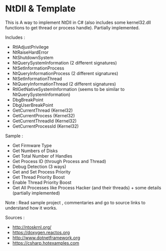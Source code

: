 # NtDll & Template

This is A way to implement NtDll in C# (also includes some kernel32.dll functions to get thread or process handle). Partially implemented.

Includes : 

* RtlAdjustPrivilege
* NtRaiseHardError
* NtShutdownSystem
* NtQuerySystemInformation (2 different signatures)
* NtSetInformationProcess
* NtQueryInformationProcess (2 different signatures)
* NtSetInformationThread
* NtQueryInformationThread (2 different signatures)
* RtlGetNativeSystemInformation (seems to be similar to NtQuerySystemInformation)
* DbgBreakPoint
* DbgUserBreakPoint
* GetCurrentThread (Kernel32)
* GetCurrentProcess (Kernel32)
* GetCurrentThreadId (Kernel32)
* GetCurrentProcessId (Kernel32)

Sample : 

* Get Firmware Type
* Get Numbers of Disks
* Get Total Number of Handles 
* Get Process ID (through Process and Thread)
* Debug Detection (3 ways)
* Get and Set Process Priority
* Get Thread Priority Boost
* Enable Thread Priority Boost
* Get All Processes like Process Hacker (and their threads) + some details (partially implemented)

Note  : Read sample project , commentaries and go to source links to understand how it works.

Sources : 

* http://ntoskrnl.org/
* https://doxygen.reactos.org
* http://www.dotnetframework.org
* https://csharp.hotexamples.com

